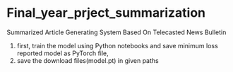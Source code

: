 # Final_year_prject_summarization
Summarized Article Generating System Based On Telecasted News Bulletin

1. first, train the model using Python notebooks and save minimum loss reported model as PyTorch file,
2. save the download files(model.pt) in given paths
